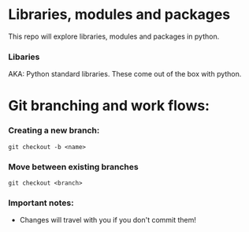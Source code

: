 # Libraries, modules and packages

This repo will explore libraries, modules and packages in python.

### Libaries

AKA: Python standard libraries. These come out of the box with python.

# Git branching and work flows:

### Creating a new branch:
```
git checkout -b <name>
```

### Move between existing branches
```
git checkout <branch>
```

### Important notes:
- Changes will travel with you if you don't commit them!
